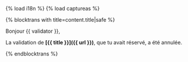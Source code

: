 {% load i18n %}
{% load captureas %}

{% blocktrans with title=content.title|safe %}

Bonjour {{ validator }},

La validation de **[{{ title }}]({{ url }})**, que tu avait réservé, a été annulée.

{%  endblocktrans %}
